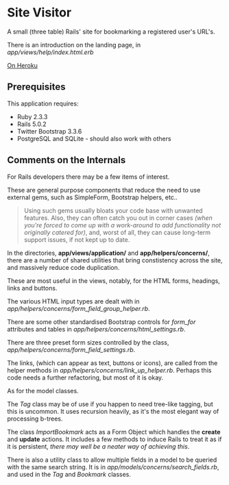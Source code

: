 Site Visitor
============

A small (three table) Rails' site for bookmarking a registered user's URL's.

There is an introduction on the landing page,
in *app/views/help/index.html.erb*

[On Heroku](https://serene-spire-81765.herokuapp.com)

Prerequisites
-------------

This application requires:

- Ruby 2.3.3
- Rails 5.0.2
- Twitter Bootstrap 3.3.6
- PostgreSQL and SQLite - should also work with others

Comments on the Internals
-------------------------

For Rails developers there may be a few items of interest.

These are general purpose components that reduce the need
to use external gems, such as SimpleForm, Bootstrap helpers,
etc..

> Using such gems usually bloats your code base with unwanted
> features. Also, they can often catch you out in corner cases
> *(when you're forced to come up with a work-around to
> add functionality not originally catered for)*,
> and, worst of all, they can cause long-term support issues,
> if not kept up to date.

In the directories, **app/views/application/** and
**app/helpers/concerns/**, there are a number of shared
utilities that bring constistency across the site,
and massively reduce code duplication.

These are most useful in  the views, notably,
for the HTML forms, headings, links and buttons.

The various HTML input types are dealt with in
*app/helpers/concerns/form_field_group_helper.rb*.

There are some other standardised Bootstrap controls for
*form_for* attributes and tables in
*app/helpers/concerns/html_settings.rb*.

There are three preset form sizes controlled by the
class, *app/helpers/concerns/form_field_settings.rb*.

The links, (which can appear as text, buttons or icons),
are called from the helper methods in
*app/helpers/concerns/link_up_helper.rb*.
Perhaps this code needs a further refactoring,
but most of it is okay.

As for the model classes.

The *Tag* class may be of use if you happen to need
tree-like tagging, but this is uncommon.
It uses recursion heavily, as it's the most elegant
way of processing b-trees.

The class *ImportBookmark* acts as a Form Object
which handles the **create** and **update** actions.
It includes a few methods to induce Rails to treat it
as if it is persistent,
*there may well be a neater way of achieving this*.

There is also a utility class to allow multiple fields
in a model to be queried with the same search string.
It is in *app/models/concerns/search_fields.rb*, and
used in the *Tag* and *Bookmark* classes.

